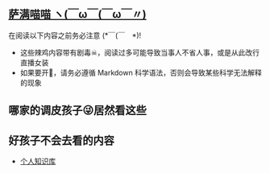 ## [萨满喵喵 ヽ(￣ω￣(￣ω￣〃)](https://emlvirus.github.io/)

在阅读以下内容之前务必注意 (*￣(￣　*)!

* 这些辣鸡内容带有剧毒☠，阅读过多可能导致当事人不省人事，或是从此改行直播女装
* 如果要开🍴，请务必遵循 Markdown 科学语法，否则会导致某些科学无法解释的现象

## 哪家的调皮孩子😜居然看这些

## 好孩子不会去看的内容

* [个人知识库](/personalbase/homepage.md)
